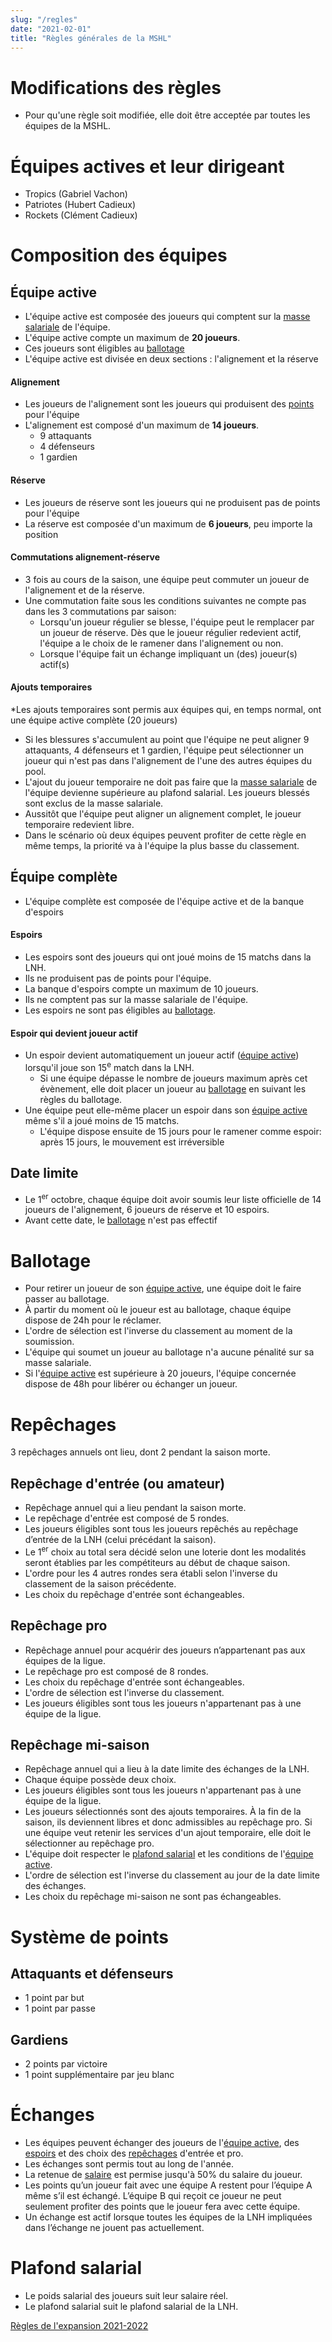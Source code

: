 ```yaml
---
slug: "/regles"
date: "2021-02-01"
title: "Règles générales de la MSHL"
---
```

# Modifications des règles
- Pour qu'une règle soit modifiée, elle doit être acceptée par toutes les équipes de la MSHL.

# Équipes actives et leur dirigeant
- Tropics (Gabriel Vachon)
- Patriotes (Hubert Cadieux)
- Rockets (Clément Cadieux)

# Composition des équipes

## <a name="equAct"></a>Équipe active
- L'équipe active est composée des joueurs qui comptent sur la [masse salariale](#salaire) de l'équipe.
- L'équipe active compte un maximum de **20 joueurs**.
- Ces joueurs sont éligibles au [ballotage](#ballo)
- L'équipe active est divisée en deux sections : l'alignement et la réserve

#### Alignement
- Les joueurs de l'alignement sont les joueurs qui produisent des [points](#sysPts) pour l'équipe
- L'alignement est composé d'un maximum de **14 joueurs**.
    - 9 attaquants
    - 4 défenseurs
    - 1 gardien

#### Réserve
- Les joueurs de réserve sont les joueurs qui ne produisent pas de points pour l'équipe
- La réserve est composée d'un maximum de **6 joueurs**, peu importe la position

#### Commutations alignement-réserve
- 3 fois au cours de la saison, une équipe peut commuter un joueur de l'alignement et de la réserve.
- Une commutation faite sous les conditions suivantes ne compte pas dans les 3 commutations par saison:
    - Lorsqu'un joueur régulier se blesse, l'équipe peut le remplacer par un joueur de réserve. Dès que le joueur régulier redevient actif, l'équipe a le choix de le ramener dans l'alignement ou non.
    - Lorsque l'équipe fait un échange impliquant un (des) joueur(s) actif(s)

#### Ajouts temporaires
*Les ajouts temporaires sont permis aux équipes qui, en temps normal, ont une équipe active complète (20 joueurs)

- Si les blessures s'accumulent au point que l'équipe ne peut aligner 9 attaquants, 4 défenseurs et 1 gardien, l'équipe peut sélectionner un joueur qui n'est pas dans l'alignement de l'une des autres équipes du pool.
- L'ajout du joueur temporaire ne doit pas faire que la [masse salariale](#salaire) de l'équipe devienne supérieure au plafond salarial. Les joueurs blessés sont exclus de la masse salariale.
- Aussitôt que l'équipe peut aligner un alignement complet, le joueur temporaire redevient libre.
- Dans le scénario où deux équipes peuvent profiter de cette règle en même temps, la priorité va à l'équipe la plus basse du classement. 

## Équipe complète
- L'équipe complète est composée de l'équipe active et de la banque d'espoirs

#### <a name="esp"></a>Espoirs
- Les espoirs sont des joueurs qui ont joué moins de 15 matchs dans la LNH.
- Ils ne produisent pas de points pour l'équipe.
- La banque d'espoirs compte un maximum de 10 joueurs.
- Ils ne comptent pas sur la masse salariale de l'équipe.
- Les espoirs ne sont pas éligibles au [ballotage](#ballo).

#### Espoir qui devient joueur actif
- Un espoir devient automatiquement un joueur actif ([équipe active](#equAct)) lorsqu'il joue son 15<sup>e</sup> match dans la LNH.
    - Si une équipe dépasse le nombre de joueurs maximum après cet évènement, elle doit placer un joueur au [ballotage](#ballo) en suivant les règles du ballotage.
- Une équipe peut elle-même placer un espoir dans son [équipe active](#equAct) même s'il a joué moins de 15 matchs.
    - L'équipe dispose ensuite de 15 jours pour le ramener comme espoir: après 15 jours, le mouvement est irréversible

## Date limite
- Le 1<sup>er</sup> octobre, chaque équipe doit avoir soumis leur liste officielle de 14 joueurs de l'alignement, 6 joueurs de réserve et 10 espoirs.
- Avant cette date, le [ballotage](#ballo) n'est pas effectif

# <a name="ballo"></a>Ballotage
- Pour retirer un joueur de son [équipe active](#equAct), une équipe doit le faire passer au ballotage.
- À partir du moment où le joueur est au ballotage, chaque équipe dispose de 24h pour le réclamer.
- L'ordre de sélection est l'inverse du classement au moment de la soumission.
- L'équipe qui soumet un joueur au ballotage n'a aucune pénalité sur sa masse salariale.
- Si l'[équipe active](#equAct) est supérieure à 20 joueurs, l'équipe concernée dispose de 48h pour libérer ou échanger un joueur.

# <a name="draft"></a>Repêchages
3 repêchages annuels ont lieu, dont 2 pendant la saison morte.

## Repêchage d'entrée (ou amateur)
- Repêchage annuel qui a lieu pendant la saison morte.
- Le repêchage d'entrée est composé de 5 rondes.
- Les joueurs éligibles sont tous les joueurs repêchés au repêchage d’entrée de la LNH (celui précédant la saison).
- Le 1<sup>er</sup> choix au total sera décidé selon une loterie dont les modalités seront établies par les compétiteurs au début de chaque saison.
- L'ordre pour les 4 autres rondes sera établi selon l'inverse du classement de la saison précédente.
- Les choix du repêchage d'entrée sont échangeables.

## Repêchage pro
- Repêchage annuel pour acquérir des joueurs n’appartenant pas aux équipes de la ligue.
- Le repêchage pro est composé de 8 rondes.
- Les choix du repêchage d'entrée sont échangeables.
- L'ordre de sélection est l'inverse du classement.
- Les joueurs éligibles sont tous les joueurs n'appartenant pas à une équipe de la ligue.

## Repêchage mi-saison
- Repêchage annuel qui a lieu à la date limite des échanges de la LNH.
- Chaque équipe possède deux choix.
- Les joueurs éligibles sont tous les joueurs n'appartenant pas à une équipe de la ligue.
- Les joueurs sélectionnés sont des ajouts temporaires. À la fin de la saison, ils deviennent libres et donc admissibles au repêchage pro. Si une équipe veut retenir les services d'un ajout temporaire, elle doit le sélectionner au repêchage pro.
- L'équipe doit respecter le [plafond salarial](#salaire) et les conditions de l'[équipe active](#equAct).
- L'ordre de sélection est l'inverse du classement au jour de la date limite des échanges.
- Les choix du repêchage mi-saison ne sont pas échangeables.

# <a name="sysPts"></a>Système de points

## Attaquants et défenseurs
- 1 point par but
- 1 point par passe

## Gardiens
- 2 points par victoire
- 1 point supplémentaire par jeu blanc

# Échanges
- Les équipes peuvent échanger des joueurs de l'[équipe active](#equAct), des [espoirs](#esp) et des choix des [repêchages](#draft) d'entrée et pro.
- Les échanges sont permis tout au long de l'année.
- La retenue de [salaire](#salaire) est permise jusqu'à 50% du salaire du joueur.
- Les points qu’un joueur fait avec une équipe A restent pour l’équipe A même s’il est échangé. L’équipe B qui reçoit ce joueur ne peut seulement profiter des points que le joueur fera avec cette équipe.
- Un échange est actif lorsque toutes les équipes de la LNH impliquées dans l’échange ne jouent pas actuellement.

# <a name="salaire"></a>Plafond salarial
- Le poids salarial des joueurs suit leur salaire réel.
- Le plafond salarial suit le plafond salarial de la LNH.


[Règles de l'expansion 2021-2022](/doc/reglesExp)